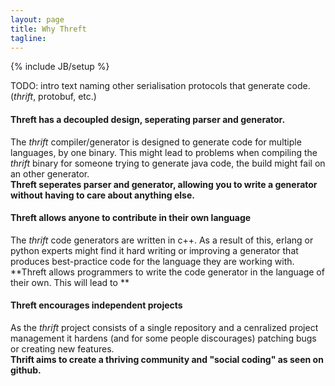 ```yaml
---
layout: page
title: Why Threft
tagline: 
---
```

{% include JB/setup %}

TODO: intro text naming other serialisation protocols that generate code. (*thrift*, protobuf, etc.)

#### Threft has a decoupled design, seperating parser and generator.
The *thrift* compiler/generator is designed to generate code for multiple languages, by one binary. This might lead to problems when compiling the *thrift* binary for someone trying to generate java code, the build might fail on an other generator.  
**Threft seperates parser and generator, allowing you to write a generator without having to care about anything else.**


#### Threft allows anyone to contribute in their own language
The *thrift* code generators are written in c++. As a result of this, erlang or python experts might find it hard writing or improving a generator that produces best-practice code for the language they are working with.  
**Threft allows programmers to write the code generator in the language of their own. This will lead to **


#### Threft encourages independent projects
As the *thrift* project consists of a single repository and a cenralized project management it hardens (and for some people discourages) patching bugs or creating new features.  
**Thrift aims to create a thriving community and "social coding" as seen on github.**